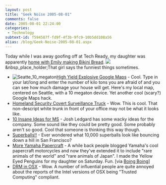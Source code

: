 ```yaml
---
layout: post
title: "Geek Noise 2005-08-01"
comments: false
date: 2005-08-01 22:24:00
categories:
 - Technology
subtext-id: f594587f-fd9f-4f3b-9fc9-10b5dd108a56
alias: /blog/Geek-Noise-2005-08-01.aspx
---
```



Today while I was away goofing off at Tech Ready, my daughter was apparently [home with Emily making Bikini Bread](http://blogs.provost.org/emily/archive/2005/08/01/6606.aspx). ![](http://www.peterprovost.org/Files/smile1.gif)&nbsp_place_holder;That girl says the funniest things sometimes.

  * ![Seatte_10_megaton](http://www.peterprovost.org/Files/seatte_10_megaton_small.jpg)[High Yield Explosive Google Maps](http://meyerweb.com/eric/tools/gmap/hydesim.html) - Cool. Type in your lat/long and enter the number of kilo tons you are afraid of and you can see how much damage your house will get. Here's my local map, centered on Seattle, with a 10 megaton device. Yet another cool (scary?) Google Maps hack.
  * [Homeland Security Covert Surveillance Truck](http://eyeball-series.org/dhs-truck.htm) - Wow. This is cool. That non-descript white trunk in front of your office may not be what it looks like.
  * [10 Insane Ideas for MS](http://blogs.msdn.com/jledgard/archive/2005/07/26/TenCrazyIdeas.aspx) - Josh Ledgard has some wacky ideas for the company. Some sound like they could be pretty good. Some probably aren't so good. Cool that someone is thinking this way though.
  * [Superballs!!](http://www.boingboing.net/2005/07/29/ten_thousand_superba.html) - Ever wondered what 10,000 superballs look like bouncing down a hill in San Francisco?
  * [More Yamaha Papercraft](http://www.yamaha-motor.co.jp/global/entertainment/papercraft/index.html) - A while back people blogged Yamaha's cool papercraft motorcycles and now they've extended it to include "rare animals of the world" and "rare animals of Japan". I made the Yellow Eyed Penguins for my daughter on Saturday. Fun. [via [Boing Boing](http://www.boingboing.net/2005/07/29/yamaha_adds_rare_ani.html)]
  * [DRM in OSX](http://www.boingboing.net/2005/07/31/apple_to_add_trusted.html) - Wow. A number of influential people are quite annoyed about the reports of the Intel versions of OSX being "Trusted Computing" compliant.
